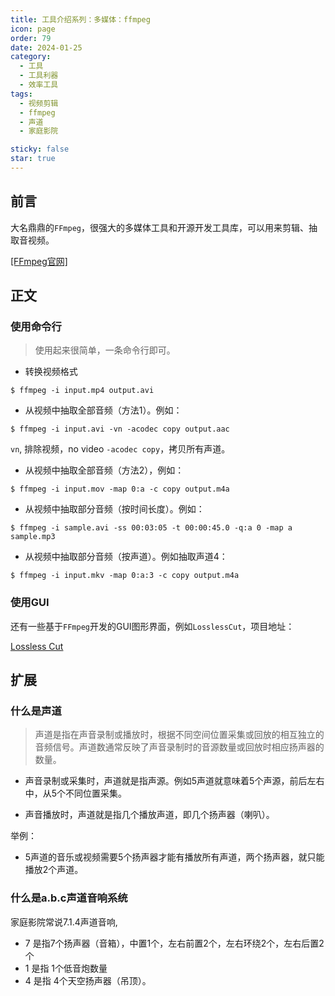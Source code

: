 ```yaml
---
title: 工具介绍系列：多媒体：ffmpeg
icon: page
order: 79
date: 2024-01-25
category:
  - 工具
  - 工具利器
  - 效率工具
tags:
  - 视频剪辑
  - ffmpeg
  - 声道
  - 家庭影院

sticky: false
star: true
---
```




## 前言

大名鼎鼎的`FFmpeg`，很强大的多媒体工具和开源开发工具库，可以用来剪辑、抽取音视频。

[[FFmpeg官网]](https://ffmpeg.org/)




## 正文

### 使用命令行

>使用起来很简单，一条命令行即可。

- 转换视频格式
```
$ ffmpeg -i input.mp4 output.avi
```

- 从视频中抽取全部音频（方法1）。例如：
```
$ ffmpeg -i input.avi -vn -acodec copy output.aac
```
`vn`, 排除视频，no video
`-acodec copy`，拷贝所有声道。

- 从视频中抽取全部音频（方法2），例如：
```
$ ffmpeg -i input.mov -map 0:a -c copy output.m4a
```
- 从视频中抽取部分音频（按时间长度）。例如：

```
$ ffmpeg -i sample.avi -ss 00:03:05 -t 00:00:45.0 -q:a 0 -map a sample.mp3
```

- 从视频中抽取部分音频（按声道）。例如抽取声道4：
```
$ ffmpeg -i input.mkv -map 0:a:3 -c copy output.m4a
```

 ### 使用GUI
还有一些基于`FFmpeg`开发的GUI图形界面，例如`LosslessCut`，项目地址：

[Lossless Cut](https://github.com/mifi/lossless-cut/releases)

## 扩展

### 什么是声道

> 声道是指在声音录制或播放时，根据不同空间位置采集或回放的相互独立的音频信号。声道数通常反映了声音录制时的音源数量或回放时相应扬声器的数量。

- 声音录制或采集时，声道就是指声源。例如5声道就意味着5个声源，前后左右中，从5个不同位置采集。

- 声音播放时，声道就是指几个播放声道，即几个扬声器（喇叭）。

举例：

- 5声道的音乐或视频需要5个扬声器才能有播放所有声道，两个扬声器，就只能播放2个声道。


### 什么是a.b.c声道音响系统 

家庭影院常说7.1.4声道音响,
- 7 是指7个扬声器（音箱），中置1个，左右前置2个，左右环绕2个，左右后置2个
- 1 是指 1个低音炮数量
- 4 是指 4个天空扬声器（吊顶）。


